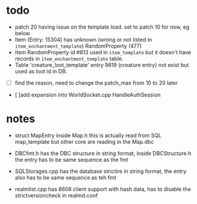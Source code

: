 # todo
 - patch 20 having issue on the template load. set to patch 10 for now, eg below
 - Item (Entry: 15304) has unknown (wrong or not listed in `item_enchantment_template`) RandomProperty (477)
 - Item RandomProperty id #813 used in `item_template` but it doesn't have records in `item_enchantment_template` table.
 - Table 'creature_loot_template' entry 9819 (creature entry) not exist but used as loot id in DB.
 - [ ] find the reason, need to change the patch_max from 10 to 20 later
 - [ ]add expansion into WorldSocket.cpp HandleAuthSession
 

# notes
 - struct MapEntry inside Map.h this is actually read from SQL map_template but other core are reading in the Map.dbc
 - DBCfmt.h has the DBC structure in string format, inside DBCStructure.h the entry has to be same sequence as the fmt
 - SQLStorages.cpp has the database strictire in string format, the entry also has to be same sequence as teh fmt
 
 - realmlist.cpp has 8608 client support with hash data, has to disable the strictversioncheck in realmd.conf